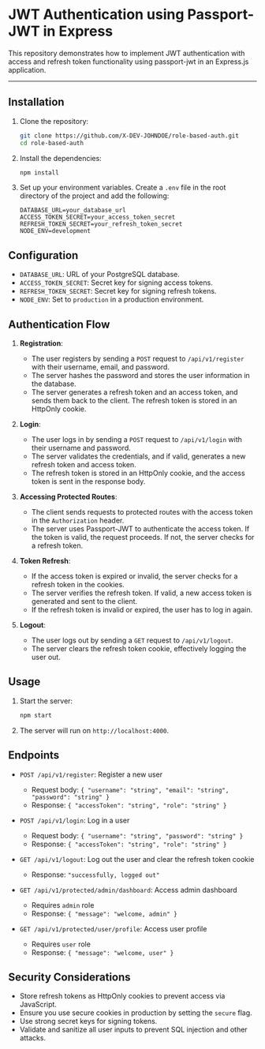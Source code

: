# JWT Authentication using Passport-JWT in Express

This repository demonstrates how to implement JWT authentication with access and refresh token functionality using passport-jwt in an Express.js application.

---


## Installation

1. Clone the repository:
   ```bash
   git clone https://github.com/X-DEV-JOHNDOE/role-based-auth.git
   cd role-based-auth
   ```

2. Install the dependencies:
   ```bash
   npm install
   ```

3. Set up your environment variables. Create a `.env` file in the root directory of the project and add the following:
   ```
   DATABASE_URL=your_database_url
   ACCESS_TOKEN_SECRET=your_access_token_secret
   REFRESH_TOKEN_SECRET=your_refresh_token_secret
   NODE_ENV=development
   ```

## Configuration

- `DATABASE_URL`: URL of your PostgreSQL database.
- `ACCESS_TOKEN_SECRET`: Secret key for signing access tokens.
- `REFRESH_TOKEN_SECRET`: Secret key for signing refresh tokens.
- `NODE_ENV`: Set to `production` in a production environment.

## Authentication Flow

1. **Registration**: 
   - The user registers by sending a `POST` request to `/api/v1/register` with their username, email, and password.
   - The server hashes the password and stores the user information in the database.
   - The server generates a refresh token and an access token, and sends them back to the client. The refresh token is stored in an HttpOnly cookie.

2. **Login**:
   - The user logs in by sending a `POST` request to `/api/v1/login` with their username and password.
   - The server validates the credentials, and if valid, generates a new refresh token and access token.
   - The refresh token is stored in an HttpOnly cookie, and the access token is sent in the response body.

3. **Accessing Protected Routes**:
   - The client sends requests to protected routes with the access token in the `Authorization` header.
   - The server uses Passport-JWT to authenticate the access token. If the token is valid, the request proceeds. If not, the server checks for a refresh token.

4. **Token Refresh**:
   - If the access token is expired or invalid, the server checks for a refresh token in the cookies.
   - The server verifies the refresh token. If valid, a new access token is generated and sent to the client.
   - If the refresh token is invalid or expired, the user has to log in again.

5. **Logout**:
   - The user logs out by sending a `GET` request to `/api/v1/logout`.
   - The server clears the refresh token cookie, effectively logging the user out.

## Usage

1. Start the server:
   ```bash
   npm start
   ```

2. The server will run on `http://localhost:4000`.

## Endpoints

- `POST /api/v1/register`: Register a new user
  - Request body: `{ "username": "string", "email": "string", "password": "string" }`
  - Response: `{ "accessToken": "string", "role": "string" }`

- `POST /api/v1/login`: Log in a user
  - Request body: `{ "username": "string", "password": "string" }`
  - Response: `{ "accessToken": "string", "role": "string" }`

- `GET /api/v1/logout`: Log out the user and clear the refresh token cookie
  - Response: `"successfully, logged out"`

- `GET /api/v1/protected/admin/dashboard`: Access admin dashboard
  - Requires `admin` role
  - Response: `{ "message": "welcome, admin" }`

- `GET /api/v1/protected/user/profile`: Access user profile
  - Requires `user` role
  - Response: `{ "message": "welcome, user" }`

## Security Considerations

- Store refresh tokens as HttpOnly cookies to prevent access via JavaScript.
- Ensure you use secure cookies in production by setting the `secure` flag.
- Use strong secret keys for signing tokens.
- Validate and sanitize all user inputs to prevent SQL injection and other attacks.

